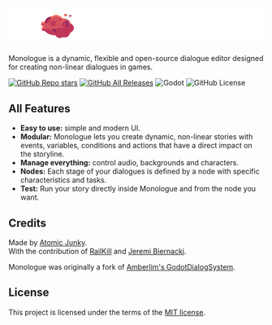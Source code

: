 ![Monologue](title_banner.png)

Monologue is a dynamic, flexible and open-source dialogue editor designed for creating non-linear dialogues in games.

[![GitHub Repo stars](https://img.shields.io/github/stars/atomic-junky/Monologue?color=%23dca&label=%E2%AD%90)](https://github.com/deepnight/ldtk)
[![GitHub All Releases](https://img.shields.io/github/downloads/atomic-junky/Monologue/total?color=%2389b&label=Downloads)](https://github.com/deepnight/ldtk/releases/latest)
![Godot](https://img.shields.io/badge/Godot-v4.3%2B-blue)
![GitHub License](https://img.shields.io/github/license/atomic-junky/Monologue)

## All Features

- **Easy to use:** simple and modern UI.
- **Modular:** Monologue lets you create dynamic, non-linear stories with events, variables, conditions and actions that have a direct impact on the storyline.
- **Manage everything:** control audio, backgrounds and characters.
- **Nodes:** Each stage of your dialogues is defined by a node with specific characteristics and tasks.
- **Test:** Run your story directly inside Monologue and from the node you want.

## Credits

Made by [Atomic Junky](https://github.com/atomic-junky/). </br>
With the contribution of [RailKill](https://github.com/RailKill) and [Jeremi Biernacki](https://github.com/Jeremi360).

Monologue was originally a fork of [Amberlim's GodotDialogSystem](https://github.com/Amberlim/GodotDialogSystem).

## License

This project is licensed under the terms of the [MIT license](https://github.com/atomic-junky/Monologue/blob/main/LICENSE).

